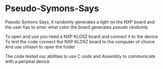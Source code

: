 # Pseudo-Symons-Says
Pseudo Symons Says, it randomly generates a light on the NXP board and the user has to enter what color the board generates pseudo randomly 

To open and use you need a NXP KLO5Z board and connect it to the device 
To test the code connect the NXP KLO5Z board to the computer of choice 
And use uVision to open the folder

The code tested our abilities to use C code and Assembly to communicate with a periphal device
